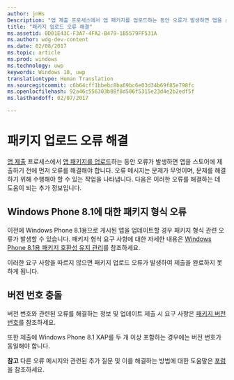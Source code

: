 ```yaml
---
author: jnHs
Description: "앱 제출 프로세스에서 앱 패키지를 업로드하는 동안 오류가 발생하면 앱을 스토어에 제출하기 전에 먼저 오류를 해결해야 합니다."
title: "패키지 업로드 오류 해결"
ms.assetid: 0D01E43C-F3A7-4FA2-B479-1B5579FF531A
ms.author: wdg-dev-content
ms.date: 02/08/2017
ms.topic: article
ms.prod: windows
ms.technology: uwp
keywords: Windows 10, uwp
translationtype: Human Translation
ms.sourcegitcommit: c6b64cff1bbebc8ba69bc6e03d34b69f85e798fc
ms.openlocfilehash: 92a46c556303b88f8d506f5315e23d4e2b2edf5f
ms.lasthandoff: 02/07/2017

---
```


# <a name="resolve-package-upload-errors"></a>패키지 업로드 오류 해결


[앱 제출](app-submissions.md) 프로세스에서 [앱 패키지를 업로드](upload-app-packages.md)하는 동안 오류가 발생하면 앱을 스토어에 제출하기 전에 먼저 오류를 해결해야 합니다. 오류 메시지는 문제가 무엇이며, 문제를 해결하기 위해 수행해야 할 수 있는 작업을 나타냅니다. 다음은 이러한 오류를 해결하는 데 도움이 되는 추가 정보입니다.

## <a name="package-type-errors-for-windows-phone-81"></a>Windows Phone 8.1에 대한 패키지 형식 오류

이전에 Windows Phone 8.1용으로 게시된 앱을 업데이트할 경우 패키지 형식 관련 오류가 발생할 수 있습니다. 패키지 형식 요구 사항에 대한 자세한 내용은 [Windows Phone 8.1용 패키지 호환성 유지 관리](guidance-for-app-package-management.md#maintaining-package-compatibility-for-windows-phone-81)를 참조하세요.

이러한 요구 사항을 따르지 않으면 패키지 업로드 오류가 발생하여 제출을 완료하지 못하게 됩니다.

## <a name="version-number-conflicts"></a>버전 번호 충돌


버전 번호와 관련된 오류를 해결하는 정보 및 업데이트 제출 시 요구 사항은 [패키지 버전 번호](package-version-numbering.md)를 참조하세요.

또한 제출에 Windows Phone 8.1 XAP를 두 개 이상 포함하는 경우에는 버전 번호가 동일해야 합니다.

**참고**  다른 오류 메시지와 관련된 추가 질문 및 이를 해결하는 방법에 대한 도움말은 [포럼](http://go.microsoft.com/fwlink/p/?LinkId=224196)을 참조하세요.

 

 

 





